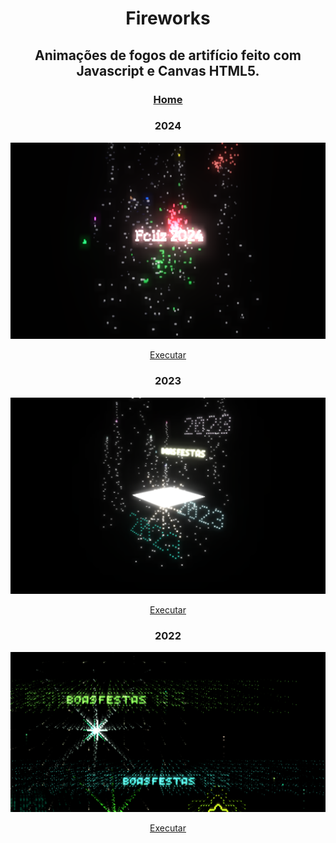 <h1 align="center">Fireworks</h1>

<h2 align="center">Animações de fogos de artifício feito com Javascript e Canvas HTML5.</h2>

<div align="center">
 
 <h3><a href='https://alex5ander.github.io/Fireworks/dist/'>Home</a></h3>

</div>

<div align="center">
  <h3 >2024</h3>
  
  <img width="1024" src="PREVIEW_2024.png"/>

<a href='https://alex5ander.github.io/Fireworks/dist/2024/'>Executar</a>

</div>

<div align="center">
  <h3 >2023</h3>

  <img width="1024" src="PREVIEW_2023.png"/>

<a href='https://alex5ander.github.io/Fireworks/dist/2023/'>Executar</a>

</div>

<div align="center">
  <h3>2022</h3>

  <img width="1024" src="PREVIEW_2022.png"/>
  
  <a href='https://alex5ander.github.io/Fireworks/dist/2022/'>Executar</a>
</div>

